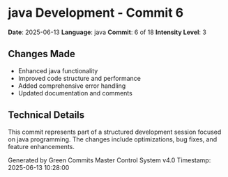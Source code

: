 ﻿# java Development - Commit 6

**Date**: 2025-06-13
**Language**: java
**Commit**: 6 of 18
**Intensity Level**: 3

## Changes Made
- Enhanced java functionality
- Improved code structure and performance
- Added comprehensive error handling
- Updated documentation and comments

## Technical Details
This commit represents part of a structured development session focused on java programming.
The changes include optimizations, bug fixes, and feature enhancements.

Generated by Green Commits Master Control System v4.0
Timestamp: 2025-06-13 10:28:00
